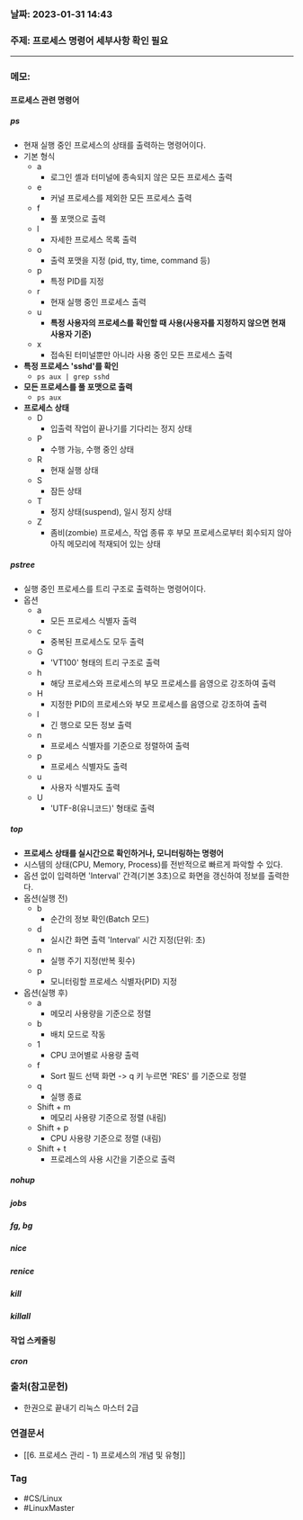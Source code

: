 ### 날짜: 2023-01-31 14:43

### 주제: 프로세스 명령어 세부사항 확인 필요
---
### 메모: 
#### 프로세스 관련 명령어
##### ps
- 현재 실행 중인 프로세스의 상태를 출력하는 명령어이다.
- 기본 형식
	- a 
		- 로그인 셸과 터미널에 종속되지 않은 모든 프로세스 출력
	- e
		- 커널 프로세스를 제외한 모든 프로세스 출력 
	- f
		- 풀 포맷으로 출력 
	- l
		- 자세한 프로세스 목록 출력 
	- o
		- 출력 포맷을 지정 (pid, tty, time, command 등)
	- p
		- 특정 PID를 지정
	- r
		- 현재 실행 중인 프로세스 출력
	- u
		- **특정 사용자의 프로세스를 확인할 때 사용(사용자를 지정하지 않으면 현재 사용자 기준)**
	- x
		- 접속된 터미널뿐만 아니라 사용 중인 모든 프로세스 출력 
- **특정 프로세스 'sshd'를 확인**
	- <code>ps aux | grep sshd</code>
- **모든 프로세스를 풀 포맷으로 출력**
	- <code>ps aux</code>
- **프로세스 상태**
	- D
		- 입출력 작업이 끝나기를 기다리는 정지 상태
	- P
		- 수행 가능, 수행 중인 상태
	- R
		- 현재 실행 상태
	- S
		- 잠든 상태
	- T
		- 정지 상태(suspend), 일시 정지 상태
	- Z
		- 좀비(zombie) 프로세스, 작업 종류 후 부모 프로세스로부터 회수되지 않아 아직 메모리에 적재되어 있는 상태
##### pstree 
- 실행 중인 프로세스를 트리 구조로 출력하는 명령어이다.
- 옵션
	- a
		- 모든 프로세스 식별자 출력
	- c
		- 중복된 프로세스도 모두 출력 
	- G
		- 'VT100' 형태의 트리 구조로 출력 
	- h
		- 해당 프로세스와 프로세스의 부모 프로세스를 음영으로 강조하여 출력 
	- H
		- 지정한 PID의 프로세스와 부모 프로세스를 음영으로 강조하여 출력
	- l
		- 긴 행으로 모든 정보 출력 
	- n
		- 프로세스 식별자를 기준으로 정렬하여 출력 
	- p
		- 프로세스 식별자도 출력
	- u
		- 사용자 식별자도 출력
	- U
		- 'UTF-8(유니코드)' 형태로 출력 
##### top
- **프로세스 상태를 실시간으로 확인하거나, 모니터링하는 명령어**
- 시스템의 상태(CPU, Memory, Process)를 전반적으로 빠르게 파악할 수 있다. 
- 옵션 없이 입력하면 'Interval' 간격(기본 3초)으로 화면을 갱신하여 정보를 출력한다. 
- 옵션(실행 전)
	- b
		- 순간의 정보 확인(Batch 모드)
	- d
		- 실시간 화면 출력 'Interval' 시간 지정(단위: 초)
	- n
		- 실행 주기 지정(반복 횟수)
	- p
		- 모니터링할 프로세스 식별자(PID) 지정
- 옵션(실행 후)
	- a
		- 메모리 사용량을 기준으로 정렬
	- b
		- 배치 모드로 작동
	- 1
		- CPU 코어별로 사용량 출력
	- f
		- Sort 필드 선택 화면 -> q 키 누르면 'RES' 를 기준으로 정렬
	- q
		- 실행 종료
	- Shift + m
		- 메모리 사용량 기준으로 정렬 (내림)
	- Shift + p 
		- CPU 사용량 기준으로 정렬 (내림)
	- Shift + t 
		- 프로레스의 사용 시간을 기준으로 출력
##### nohup
##### jobs
##### fg, bg
##### nice
##### renice
##### kill 
##### killall
#### 작업 스케줄링 
##### cron
### 출처(참고문헌) 
- 한권으로 끝내기 리눅스 마스터 2급

### 연결문서 
- [[6. 프로세스 관리 - 1) 프로세스의 개념 및 유형]]

### Tag
- #CS/Linux 
- #LinuxMaster 